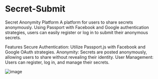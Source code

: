 # Secret-Submit
Secret Anonymity Platform
A platform for users to share secrets anonymously. Using Passport with Facebook and Google authentication strategies, users can easily register or log in to submit their anonymous secrets.

Features
Secure Authentication: Utilize Passport.js with Facebook and Google OAuth strategies.
Anonymity: Secrets are posted anonymously, allowing users to share without revealing their identity.
User Management: Users can register, log in, and manage their secrets.


![image](https://github.com/quingo99/Secret-Submit/assets/77297529/ac1493bc-8a2f-41ea-966b-e9fc41bc2680)
